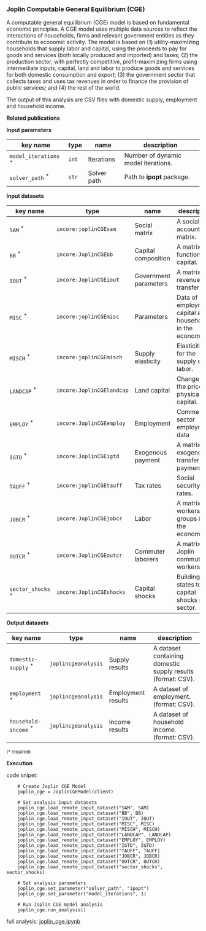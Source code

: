 ### Joplin Computable General Equilibrium (CGE)

A computable general equilibrium (CGE) model is based on fundamental economic principles. A CGE model uses multiple 
data sources to reflect the interactions of households, firms and relevant government entities as they contribute 
to economic activity. The model is based on (1) utility-maximizing households that supply labor and capital, 
using the proceeds to pay for goods and services (both locally produced and imported) and taxes; (2) the production 
sector, with perfectly competitive, profit-maximizing firms using intermediate inputs, capital, land and labor 
to produce goods and services for both domestic consumption and export; (3) the government sector that collects 
taxes and uses tax revenues in order to finance the provision of public services; and (4) the rest of the world. 

The output of this analysis are CSV files with domestic supply, employment and household income.

**Related publications**

**Input parameters**

key name | type | name | description
--- | --- | --- | ---
`model_iterations` <sup>*</sup> | `int` | Iterations | Number of dynamic model iterations.
`solver_path` <sup>*</sup> | `str` | Solver path | Path to **ipopt** package.

**Input datasets**

key name | type | name | description
--- | --- | --- | ---
`SAM` <sup>*</sup> | `incore:joplinCGEsam` | Social matrix | A social accounting matrix.
`BB` <sup>*</sup> | `incore:JoplinCGEbb` | Capital composition | A matrix of functioning capital.
`IOUT` <sup>*</sup> | `incore:JoplinCGEiout` | Government parameters | A matrix tax revenue transfer.
`MISC` <sup>*</sup> | `incore:joplinCGEmisc` | Parameters | Data of employment, capital and households <br>in the economy.
`MISCH` <sup>*</sup> | `incore:joplinCGEmisch` | Supply elasticity | Elasticities for the supply of labor.
`LANDCAP` <sup>*</sup> | `incore:JoplinCGElandcap` | Land capital | Changes in the price of physical capital.
`EMPLOY` <sup>*</sup> | `incore:JoplinCGEemploy` | Employment | Commercial sector employment data
`IGTD` <sup>*</sup> | `incore:JoplinCGEigtd` | Exogenous payment | A matrix of exogenous transfer payment.
`TAUFF` <sup>*</sup> | `incore:joplinCGEtauff` | Tax rates | Social security tax rates.
`JOBCR` <sup>*</sup> | `incore:JoplinCGEjobcr` | Labor | A matrix of workers groups in the economy.
`OUTCR` <sup>*</sup> | `incore:JoplinCGEoutcr` | Commuter laborers | A matrix of Joplin commuting workers.
`sector_shocks` <sup>*</sup> | `incore:JoplinCGEshocks` | Capital shocks | Building states to capital <br>shocks per sector.

**Output datasets**

key name | type | name | description
--- | --- | --- | ---
`domestic-supply` <sup>*</sup> | `joplincgeanalysis` | Supply results | A dataset containing domestic <br>supply results (format: CSV).
`employment` <sup>*</sup> | `joplincgeanalysis` | Employment results | A dataset  of employment. <br>(format: CSV).
`household-income` <sup>*</sup> | `joplincgeanalysis` | Income results | A dataset of household income. <br>(format: CSV).

<small>(* required)</small>

**Execution**

code snipet:

```
    # Create Joplin CGE Model
    joplin_cge = JoplinCGEModel(client)

    # Set analysis input datasets
    joplin_cge.load_remote_input_dataset("SAM", SAM)
    joplin_cge.load_remote_input_dataset("BB", BB)
    joplin_cge.load_remote_input_dataset("IOUT", IOUT)
    joplin_cge.load_remote_input_dataset("MISC", MISC)
    joplin_cge.load_remote_input_dataset("MISCH", MISCH)
    joplin_cge.load_remote_input_dataset("LANDCAP", LANDCAP)
    joplin_cge.load_remote_input_dataset("EMPLOY", EMPLOY)
    joplin_cge.load_remote_input_dataset("IGTD", IGTD)
    joplin_cge.load_remote_input_dataset("TAUFF", TAUFF)
    joplin_cge.load_remote_input_dataset("JOBCR", JOBCR)
    joplin_cge.load_remote_input_dataset("OUTCR", OUTCR)
    joplin_cge.load_remote_input_dataset("sector_shocks", sector_shocks)

    # Set analysis parameters
    joplin_cge.set_parameter("solver_path", "ipopt")
    joplin_cge.set_parameter("model_iterations", 1)

    # Run Joplin CGE model analysis
    joplin_cge.run_analysis()
```

full analysis: [joplin_cge.ipynb](https://github.com/IN-CORE/incore-docs/blob/master/notebooks/joplin_cge.ipynb)